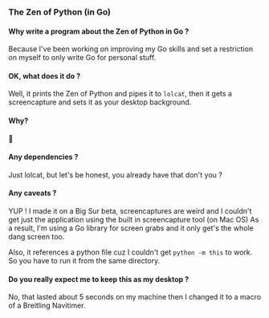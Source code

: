 ### The Zen of Python (in Go)

#### Why write a program about the Zen of Python in Go ?
Because I've been working on improving my Go skills and set a restriction on myself to only write Go for personal stuff.

#### OK, what does it do ?
Well, it prints the Zen of Python and pipes it to `lolcat`, then it gets a screencapture and sets it as your desktop background.


#### Why?
🤷


#### Any dependencies ?
Just lolcat, but let's be honest, you already have that don't you ?


#### Any caveats ?
YUP ! I made it on a Big Sur beta, screencaptures are weird and I couldn't get just the application using the built in screencapture tool (on Mac OS)
As a result, I'm using a Go library for screen grabs and it only get's the whole dang screen too.

Also, it references a python file cuz I couldn't get `python -m this` to work. So you have to run it from the same directory.


#### Do you really expect me to keep this as my desktop ?
No, that lasted about 5 seconds on my machine then I changed it to a macro of a Breitling Navitimer.
